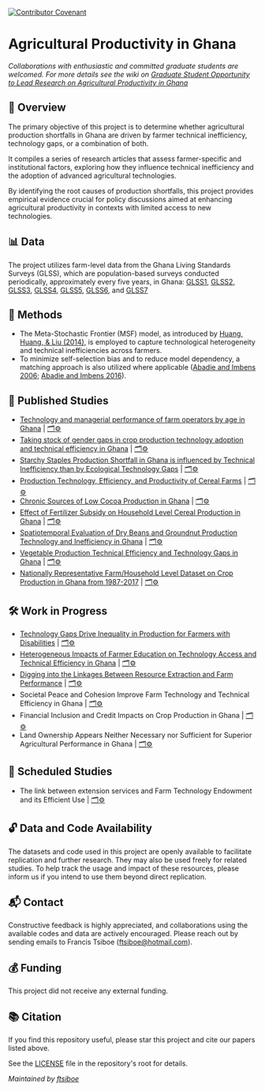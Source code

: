 [![Contributor Covenant](https://img.shields.io/badge/Contributor%20Covenant-2.1-4baaaa.svg)](code_of_conduct.md)

# Agricultural Productivity in Ghana

*Collaborations with enthusiastic and committed graduate students are welcomed. For more details see the wiki on [Graduate Student Opportunity to Lead Research on Agricultural Productivity in Ghana](https://github.com/ftsiboe/GH-Agric-Productivity-Lab/wiki/Graduate-Student-Opportunity-to-Lead-Research-on-Agricultural-Productivity-in-Ghana)*

## 📘 Overview
The primary objective of this project is to determine whether agricultural production shortfalls in Ghana are driven by farmer technical inefficiency, technology gaps, or a combination of both.

It compiles a series of research articles that assess farmer-specific and institutional factors, exploring how they influence technical inefficiency and the adoption of advanced agricultural technologies.

By identifying the root causes of production shortfalls, this project provides empirical evidence crucial for policy discussions aimed at enhancing agricultural productivity in contexts with limited access to new technologies.

## 📊 Data
The project utilizes farm-level data from the Ghana Living Standards Surveys (GLSS), which are population-based surveys conducted periodically, approximately every five years, in Ghana: [GLSS1](https://microdata.statsghana.gov.gh/index.php/catalog/7),  [GLSS2](https://microdata.statsghana.gov.gh/index.php/catalog/4), [GLSS3](https://microdata.statsghana.gov.gh/index.php/catalog/12), [GLSS4](https://microdata.statsghana.gov.gh/index.php/catalog/14), [GLSS5](https://microdata.statsghana.gov.gh/index.php/catalog/5), [GLSS6](https://microdata.statsghana.gov.gh/index.php/catalog/72), and [GLSS7](https://microdata.statsghana.gov.gh/index.php/catalog/97)

## 🧪 Methods
- The Meta-Stochastic Frontier (MSF) model, as introduced by [Huang, Huang, & Liu (2014)](https://doi.org/10.1007/s11123-014-0402-2), is employed to capture technological heterogeneity and technical inefficiencies across farmers.
- To minimize self-selection bias and to reduce model dependency, a matching approach is also utilized where applicable ([Abadie and Imbens 2006](https://doi.org/10.1111/j.1468-0262.2006.00655.x); [Abadie and Imbens 2016](https://doi.org/10.3982/ECTA11293)).

## 📄 Published Studies
* [Technology and managerial performance of farm operators by age in Ghana](https://doi.org/10.1007/s11123-023-00679-y)  | [🗂️⚙️](https://github.com/ftsiboe/GH-Agric-Productivity-Lab/blob/master/replications/legacy_studies/2023%20Technology%20and%20managerial%20performance%20of%20farm%20operators%20by%20age%20in%20Ghana.zip)
* [Taking stock of gender gaps in crop production technology adoption and technical efficiency in Ghana](https://doi.org/10.1080/03031853.2022.2150664) | [🗂️⚙️](https://github.com/ftsiboe/GH-Agric-Productivity-Lab/blob/master/replications/legacy_studies/2023%20Taking%20stock%20of%20gender%20gaps%20in%20crop%20production%20in%20Ghana.zip)
* [Starchy Staples Production Shortfall in Ghana is influenced by Technical Inefficiency than by Ecological Technology Gaps](https://doi.org/10.1371/journal.pone.0284780) | [🗂️⚙️](https://github.com/ftsiboe/GH-Agric-Productivity-Lab/blob/master/replications/legacy_studies/2023%20Starchy%20staples%20production%20shortfalls%20in%20Ghana.zip)
* [Production Technology, Efficiency, and Productivity of Cereal Farms](https://doi.org/10.1017/age.2022.16)  |  [🗂️⚙️](https://github.com/ftsiboe/GH-Agric-Productivity-Lab/blob/master/replications/legacy_studies/2022%20Production%20technology%20efficiency%20and%20productivity%20of%20cereal%20farms%20in%20Ghana.zip)
* [Chronic Sources of Low Cocoa Production in Ghana](https://doi.org/10.1017/age.2021.3) | [🗂️⚙️](https://github.com/ftsiboe/GH-Agric-Productivity-Lab/blob/master/replications/legacy_studies/2021%20Chronic%20Sources%20of%20Low%20Cocoa%20Production%20in%20Ghana.zip)
* [Effect of Fertilizer Subsidy on Household Level Cereal Production in Ghana](https://doi.org/10.1016/j.sciaf.2021.e00916) | [🗂️⚙️](https://github.com/ftsiboe/GH-Agric-Productivity-Lab/blob/master/replications/legacy_studies/2021%20Effect%20of%20fertilizer%20subsidy%20on%20household%20level%20cereal%20production%20in%20Ghana.zip)
* [Spatiotemporal Evaluation of Dry Beans and Groundnut Production Technology and Inefficiency in Ghana](https://ageconsearch.umn.edu/record/310316/?ln=en&v=pdf)  |  [🗂️⚙️](https://github.com/ftsiboe/GH-Agric-Productivity-Lab/blob/master/replications/legacy_studies/2021%20Dry%20Beans%20and%20Groundnut%20Production%20Technology%20and%20Inefficiency%20in%20Ghana.zip)
* [Vegetable Production Technical Efficiency and Technology Gaps in Ghana](https://ageconsearch.umn.edu/record/301046/?ln=en&v=pdf) | [🗂️⚙️](https://github.com/ftsiboe/GH-Agric-Productivity-Lab/blob/master/replications/legacy_studies/2019%20Vegetable%20Production%20Technical%20Efficiency%20and%20Technology%20Gaps%20in%20Ghana.zip)
* [Nationally Representative Farm/Household Level Dataset on Crop Production in Ghana from 1987-2017](http://dx.doi.org/10.2139/ssrn.4134518 ) | [🗂️⚙️](https://github.com/ftsiboe/GH-Agric-Productivity-Lab/blob/master/replications/legacy_studies/30%20Years%20of%20Crop%20Production%20in%20Ghana.zip)

## 🛠 Work in Progress
* [Technology Gaps Drive Inequality in Production for Farmers with Disabilities](https://github.com/ftsiboe/GH-Agric-Productivity-Lab/blob/master/replications/tech_inefficiency_disability/DisabilityAgricProdGapGhana_public_version.pdf) | [🗂️⚙️](https://github.com/ftsiboe/GH-Agric-Productivity-Lab/tree/master/replications/tech_inefficiency_disability)
* [Heterogeneous Impacts of Farmer Education on Technology Access and Technical Efficiency in Ghana](https://github.com/ftsiboe/GH-Agric-Productivity-Lab/tree/master/replications/tech_inefficiency_education#heterogeneous-impacts-of-farmer-education-on-technology-access-and-technical-efficiency-in-ghana) | [🗂️⚙️](https://github.com/ftsiboe/GH-Agric-Productivity-Lab/tree/master/replications/tech_inefficiency_education)
* [Digging into the Linkages Between Resource Extraction and Farm Performance](https://github.com/ftsiboe/GH-Agric-Productivity-Lab/tree/master/replications/tech_inefficiency_resource_extract#digging-into-the-linkages-between-resource-extraction-and-farm-performance) | [🗂️⚙️](https://github.com/ftsiboe/GH-Agric-Productivity-Lab/tree/master/replications/tech_inefficiency_resource_extract)
* Societal Peace and Cohesion Improve Farm Technology and Technical Efficiency in Ghana | [🗂️⚙️](https://github.com/ftsiboe/GH-Agric-Productivity-Lab/tree/master/replications/tech_inefficiency_conflict)
* Financial Inclusion and Credit Impacts on Crop Production in Ghana  | [🗂️⚙️](https://github.com/ftsiboe/GH-Agric-Productivity-Lab/tree/master/replications/tech_inefficiency_financial_inclusion)
* Land Ownership Appears Neither Necessary nor Sufficient for Superior Agricultural Performance in Ghana | [🗂️⚙️](https://github.com/ftsiboe/GH-Agric-Productivity-Lab/tree/master/replications/tech_inefficiency_land_tenure)
  
## 📅 Scheduled Studies
* The link between extension services and Farm Technology Endowment and its Efficient Use | [🗂️⚙️](https://github.com/ftsiboe/GH-Agric-Productivity-Lab/tree/master/replications/tech_inefficiency_extension)
  
## 🔓 Data and Code Availability
The datasets and code used in this project are openly available to facilitate replication and further research. They may also be used freely for related studies. To help track the usage and impact of these resources, please inform us if you intend to use them beyond direct replication.

## 📬 Contact
Constructive feedback is highly appreciated, and collaborations using the available codes and data are actively encouraged. Please reach out by sending emails to Francis Tsiboe ([ftsiboe@hotmail.com](mailto:ftsiboe@hotmail.com)).

## 💰 Funding
This project did not receive any external funding.

## 📚 Citation
If you find this repository useful, please star this project and cite our papers listed above.

See the [LICENSE](../LICENSE) file in the repository's root for details.

*Maintained by [ftsiboe](https://github.com/ftsiboe)*
